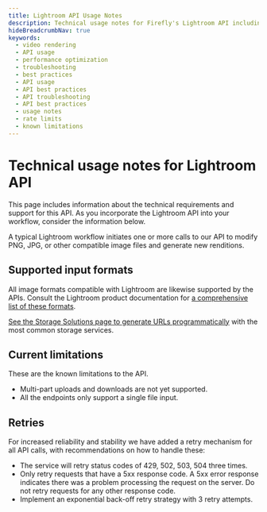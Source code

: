 ```yaml
---
title: Lightroom API Usage Notes 
description: Technical usage notes for Firefly's Lightroom API including general workflow information, supported formats, and known limitations.
hideBreadcrumbNav: true
keywords:
  - video rendering
  - API usage
  - performance optimization
  - troubleshooting
  - best practices
  - API usage
  - API best practices
  - API troubleshooting
  - API best practices
  - usage notes
  - rate limits
  - known limitations
---
```

# Technical usage notes for Lightroom API

This page includes information about the technical requirements and support for this API. As you incorporate the Lightroom API into your workflow, consider the information below.

A typical Lightroom workflow initiates one or more calls to our API to modify PNG, JPG, or other compatible image files and generate new renditions.

## Supported input formats

All image formats compatible with Lightroom are likewise supported by the APIs. Consult the Lightroom product documentation for [a comprehensive list of these formats](https://helpx.adobe.com/lightroom-classic/help/supported-file-formats.html).

[See the Storage Solutions page to generate URLs programmatically](../storage_solutions/index.md) with the most common storage services.

## Current limitations

These are the known limitations to the API.

* Multi-part uploads and downloads are not yet supported.
* All the endpoints only support a single file input.

## Retries

For increased reliability and stability we have added a retry mechanism for all API calls, with recommendations on how to handle these:

* The service will retry status codes of 429, 502, 503, 504 three times.
* Only retry requests that have a 5xx response code. A 5xx error response indicates there was a problem processing the request on the server. Do not retry requests for any other response code.
* Implement an exponential back-off retry strategy with 3 retry attempts.
